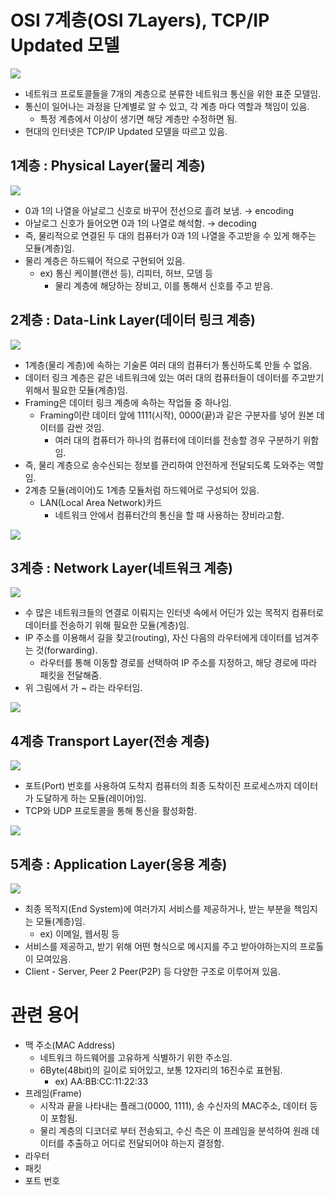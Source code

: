 # OSI 7계층(OSI 7Layers), TCP/IP Updated 모델

![](images/similarities-and-differences-between-osi-and-tcp-ip-model.png)

- 네트워크 프로토콜들을 7개의 계층으로 분류한 네트워크 통신을 위한 표준 모델임.
- 통신이 일어나는 과정을 단계별로 알 수 있고, 각 계층 마다 역할과 책임이 있음.
    - 특정 계층에서 이상이 생기면 해당 계층만 수정하면 됨.
- 현대의 인터넷은 TCP/IP Updated 모델을 따르고 있음.

## 1계층 : Physical Layer(물리 계층)
![](images/1계층.png)


- 0과 1의 나열을 아날로그 신호로 바꾸어 전선으로 흘려 보냄. → encoding
- 아날로그 신호가 들어오면 0과 1의 나열로 해석함. → decoding
- 즉, 물리적으로 연결된 두 대의 컴퓨터가 0과 1의 나열을 주고받을 수 있게 해주는 모듈(계층)임.
- 물리 계층은 하드웨어 적으로 구현되어 있음.
    - ex) 통신 케이블(랜선 등), 리피터, 허브, 모뎀 등
        - 물리 계층에 해당하는 장비고, 이를 통해서 신호를 주고 받음.

## 2계층 : Data-Link Layer(데이터 링크 계층)

![](images/2계층.png)

- 1계층(물리 계층)에 속하는 기술론 여러 대의 컴퓨터가 통신하도록 만들 수 없음.
- 데이터 링크 계층은 같은 네트워크에 있는 여러 대의 컴퓨터들이 데이터를 주고받기 위해서 필요한 모듈(계층)임.
- Framing은 데이터 링크 계층에 속하는 작업들 중 하나임.
    - Framing이란 데이터 앞에 1111(시작), 0000(끝)과 같은 구분자를 넣어 원본 데이터를 감싼 것임.
        - 여러 대의 컴퓨터가 하나의 컴퓨터에 데이터를 전송할 경우 구분하기 위함임.
- 즉, 물리 계층으로 송수신되는 정보를 관리하여 안전하게 전달되도록 도와주는 역할임.
- 2계층 모듈(레이어)도 1계층 모듈처럼 하드웨어로 구성되어 있음.
    - LAN(Local Area Network)카드
        - 네트워크 안에서 컴퓨터간의 통신을 할 때 사용하는 장비라고함.
      
![](images/2계층2.png)

## 3계층 : Network Layer(네트워크 계층)

![](images/3계층.png)

- 수 많은 네트워크들의 연결로 이뤄지는 인터넷 속에서 어딘가 있는 목적지 컴퓨터로 데이터를 전송하기 위해 필요한 모듈(계층)임.
- IP 주소를 이용해서 길을 찾고(routing), 자신 다음의 라우터에게 데이터를 넘겨주는 것(forwarding).
    - 라우터를 통해 이동할 경로를 선택하여 IP 주소를 지정하고, 해당 경로에 따라 패킷을 전달해줌.
- 위 그림에서 가 ~ 라는 라우터임.

![](images/3계층2.png)

## 4계층 Transport Layer(전송 계층)
![](images/4계층.png)


- 포트(Port) 번호를 사용하여 도착지 컴퓨터의 최종 도착이진 프로세스까지 데이터가 도달하게 하는 모듈(레이어)임.
- TCP와 UDP 프로토콜을 통해 통신을 활성화함.

![](images/4계층2.png)

## 5계층 : Application Layer(응용 계층)
![](images/5계층.png)


- 최종 목적지(End System)에 여러가지 서비스를 제공하거나, 받는 부분을 책임지는 모듈(계층)임.
    - ex) 이메일, 웹서핑 등
- 서비스를 제공하고, 받기 위해 어떤 형식으로 메시지를 주고 받아야하는지의 프로톨이 모여있음.
- Client - Server, Peer 2 Peer(P2P) 등 다양한 구조로 이루어져 있음.

# 관련 용어

- 맥 주소(MAC Address)
    - 네트워크 하드웨어를 고유하게 식별하기 위한 주소임.
    - 6Byte(48bit)의 길이로 되어있고, 보통 12자리의 16진수로 표현됨.
        - ex) AA:BB:CC:11:22:33
- 프레임(Frame)
    - 시작과 끝을 나타내는 플래그(0000, 1111), 송 수신자의 MAC주소, 데이터 등이 포함됨.
    - 물리 계층의 디코더로 부터 전송되고, 수신 측은 이 프레임을 분석하여 원래 데이터를 추출하고 어디로 전달되어야 하는지 결정함.
- 라우터
- 패킷
- 포트 번호
